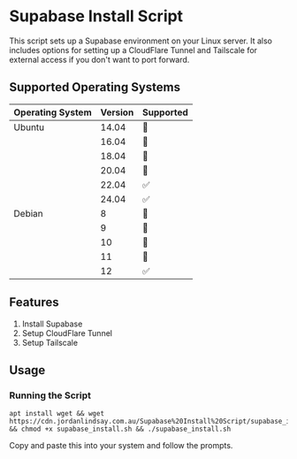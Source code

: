 # Supabase Install Script

This script sets up a Supabase environment on your Linux server. It also includes options for setting up a CloudFlare Tunnel and Tailscale for external access if you don't want to port forward.

## Supported Operating Systems
| Operating System | Version | Supported          
| ---------------- | ------- | ------------------ 
| Ubuntu           | 14.04   | :red_circle:       
|                  | 16.04   | :red_circle:   
|                  | 18.04   | :red_circle:   
|                  | 20.04   | :red_circle:
|                  | 22.04   | :white_check_mark: 
|                  | 24.04   | :white_check_mark:
| Debian           | 8       | :red_circle:   
|                  | 9       | :red_circle:    
|                  | 10      | :red_circle: 
|                  | 11      | :red_circle: 
|                  | 12      | :white_check_mark:

## Features

1. Install Supabase
2. Setup CloudFlare Tunnel
3. Setup Tailscale

## Usage

### Running the Script

```
apt install wget && wget https://cdn.jordanlindsay.com.au/Supabase%20Install%20Script/supabase_install.sh && chmod +x supabase_install.sh && ./supabase_install.sh
```
Copy and paste this into your system and follow the prompts.
